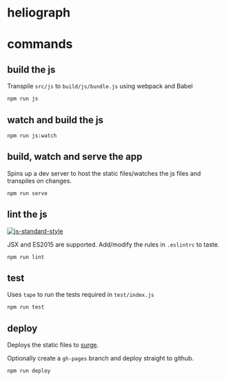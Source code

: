 # heliograph

# commands

## build the js

Transpile `src/js` to `build/js/bundle.js` using webpack and Babel

```shell
npm run js
```

## watch and build the js

```shell
npm run js:watch
```

## build, watch and serve the app 

Spins up a dev server to host the static files/watches the js files and transpiles on changes.

```shell
npm run serve
```

## lint the js

[![js-standard-style](https://cdn.rawgit.com/feross/standard/master/badge.svg)](https://github.com/feross/standard)

JSX and ES2015 are supported. Add/modify the rules in `.eslintrc` to taste.

```shell
npm run lint 
```

## test

Uses `tape` to run the tests required in `test/index.js`

```shell
npm run test 
```

## deploy

Deploys the static files to  [surge](http://surge.sh).

Optionally create a `gh-pages` branch and deploy straight to github.

```shell
npm run deploy 
```
